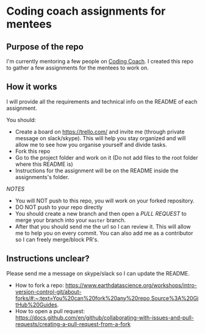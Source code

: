 # Coding coach assignments for mentees

## Purpose of the repo
I'm currently mentoring a few people on [Coding Coach](https://codingcoach.io/).
I created this repo to gather a few assignments for the mentees to work on.

## How it works
I will provide all the requirements and technical info on the README of each
assignment.

You should:
* Create a board on https://trello.com/ and invite me (through private message 
on slack/skype). This will help you stay organized and will allow me to see how
you organise yourself and divide tasks.
* Fork this repo
* Go to the project folder and work on it (Do not add files to the root folder where this README is)
* Instructions for the assignment will be on the README inside the assignments's folder.

*NOTES*
* You will NOT push to this repo, you will work on your forked repository.
* DO NOT push to your repo directly
* You should create a new branch and then open a *PULL REQUEST* to merge your branch into your `master` branch.
* After that you should send me the url so I can review it. This will allow me to help you on every commit. You can also add me as a contributor so I can freely merge/block PR's.

## Instructions unclear?
Please send me a message on skype/slack so I can update the README.

* How to fork a repo: https://www.earthdatascience.org/workshops/intro-version-control-git/about-forks/#:~:text=You%20can%20fork%20any%20repo,Source%3A%20GitHub%20Guides.
* How to open a pull request: https://docs.github.com/en/github/collaborating-with-issues-and-pull-requests/creating-a-pull-request-from-a-fork
